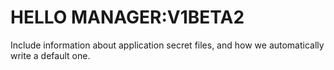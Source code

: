 # HELLO MANAGER:V1BETA2


Include information about application secret files, and how we automatically write a default one.